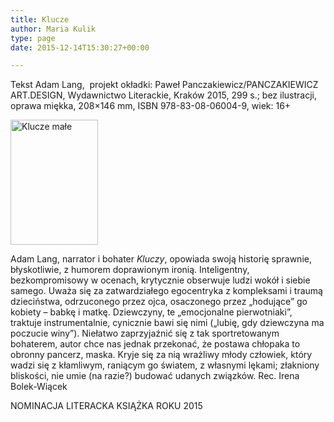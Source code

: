 ```yaml
---
title: Klucze
author: Maria Kulik
type: page
date: 2015-12-14T15:30:27+00:00

---
```

Tekst Adam Lang,  projekt okładki: Paweł Panczakiewicz/PANCZAKIEWICZ ART.DESIGN, Wydawnictwo Literackie, Kraków 2015, 299 s.; bez ilustracji, oprawa miękka, 208&#215;146 mm, ISBN 978-83-08-06004-9, wiek: 16+

<img class="alignnone size-medium wp-image-3002" src="http://www.ibby.pl/wp-content/uploads/2015/12/Klucze-małe-140x200.jpg" alt="Klucze małe" width="140" height="200" srcset="http://www.ibby.pl/wp-content/uploads/2015/12/Klucze-małe-140x200.jpg 140w, http://www.ibby.pl/wp-content/uploads/2015/12/Klucze-małe-70x100.jpg 70w, http://www.ibby.pl/wp-content/uploads/2015/12/Klucze-małe-768x1098.jpg 768w, http://www.ibby.pl/wp-content/uploads/2015/12/Klucze-małe-420x600.jpg 420w, http://www.ibby.pl/wp-content/uploads/2015/12/Klucze-małe.jpg 945w" sizes="(max-width: 140px) 100vw, 140px" />

Adam Lang, narrator i bohater _Kluczy_, opowiada swoją historię sprawnie, błyskotliwie, z humorem doprawionym ironią. Inteligentny, bezkompromisowy w ocenach, krytycznie obserwuje ludzi wokół i siebie samego. Uważa się za zatwardziałego egocentryka z kompleksami i traumą dzieciństwa, odrzuconego przez ojca, osaczonego przez „hodujące” go kobiety – babkę i matkę. Dziewczyny, te „emocjonalne pierwotniaki”, traktuje instrumentalnie, cynicznie bawi się nimi („lubię, gdy dziewczyna ma poczucie winy”). Niełatwo zaprzyjaźnić się z tak sportretowanym bohaterem, autor chce nas jednak przekonać, że postawa chłopaka to obronny pancerz, maska. Kryje się za nią wrażliwy młody człowiek, który wadzi się z kłamliwym, raniącym go światem, z własnymi lękami; złakniony bliskości, nie umie (na razie?) budować udanych związków. Rec. Irena Bolek-Wiącek

NOMINACJA LITERACKA KSIĄŻKA ROKU 2015

&nbsp;

&nbsp;